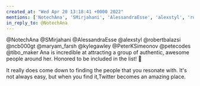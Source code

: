 ```yaml
---
created_at: "Wed Apr 20 13:18:41 +0000 2022"
mentions: ['NotechAna', 'SMirjahani', 'AlessandraEsse', 'alexstyl', 'robertbalazsi', 'ncb000gt', 'maryam_farsh', 'kylegawley', 'PeterKSimeonov', 'petecodes', 'tibo_maker']
in_reply_to: @NotechAna
---
```


@NotechAna @SMirjahani @AlessandraEsse @alexstyl @robertbalazsi @ncb000gt @maryam_farsh @kylegawley @PeterKSimeonov @petecodes @tibo_maker Ana is incredible at attracting a group of authentic, awesome people around her. Honored to be included in the list! 🙏

It really does come down to finding the people that you resonate with. It's not always easy, but when you find it,Twitter becomes an amazing place.